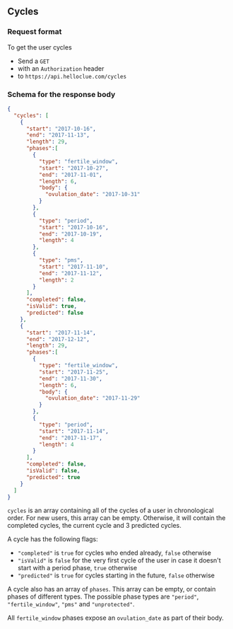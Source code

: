 ## Cycles

### Request format
To get the user cycles
* Send a `GET`
* with an `Authorization` header
* to `https://api.helloclue.com/cycles`

### Schema for the response body
```json
{
  "cycles": [
    {
      "start": "2017-10-16",
      "end": "2017-11-13",
      "length": 29,
      "phases":[
        {
          "type": "fertile_window",
          "start": "2017-10-27",
          "end": "2017-11-01",
          "length": 6,
          "body": {
            "ovulation_date": "2017-10-31"
          }
        },
        {
          "type": "period",
          "start": "2017-10-16",
          "end": "2017-10-19",
          "length": 4
        },
        {
          "type": "pms",
          "start": "2017-11-10",
          "end": "2017-11-12",
          "length": 2
        }
      ],
      "completed": false,
      "isValid": true,
      "predicted": false
    },
    {
      "start": "2017-11-14",
      "end": "2017-12-12",
      "length": 29,
      "phases":[
        {
          "type": "fertile_window",
          "start": "2017-11-25",
          "end": "2017-11-30",
          "length": 6,
          "body": {
            "ovulation_date": "2017-11-29"
          }
        },
        {
          "type": "period",
          "start": "2017-11-14",
          "end": "2017-11-17",
          "length": 4
        }
      ],
      "completed": false,
      "isValid": false,
      "predicted": true
    }
  ]
}
```

`cycles` is an array containing all of the cycles of a user in chronological order. For new users, this array can be empty. Otherwise, it will contain the completed cycles, the current cycle and 3 predicted cycles.

A cycle has the following flags:
* `"completed"` is `true` for cycles who ended already, `false` otherwise
* `"isValid"` is `false` for the very first cycle of the user in case it doesn't start with a period phase, `true` otherwise
* `"predicted"` is `true` for cycles starting in the future, `false` otherwise

A cycle also has an array of `phases`. This array can be empty, or contain phases of different types. The possible phase types are `"period"`, `"fertile_window"`, `"pms"` and `"unprotected"`.

All `fertile_window` phases expose an `ovulation_date` as part of their body.
